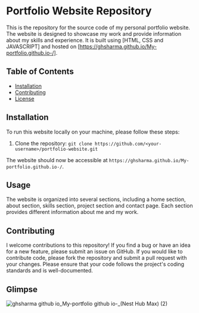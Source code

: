 

# Portfolio Website Repository

This is the repository for the source code of my personal portfolio website. The website is designed to showcase my work and provide information about my skills and experience. It is built using [HTML, CSS and JAVASCRIPT] and hosted on [https://ghsharma.github.io/My-portfolio.github.io-/].

## Table of Contents

- [Installation](#installation)
- [Contributing](#contributing)
- [License](#license)

## Installation

To run this website locally on your machine, please follow these steps:

1. Clone the repository: `git clone https://github.com/<your-username>/portfolio-website.git`

The website should now be accessible at `https://ghsharma.github.io/My-portfolio.github.io-/`.

## Usage

The website is organized into several sections, including a home section, about section, skills section, project section and contact page. Each section provides different information about me and my work.

## Contributing

I welcome contributions to this repository! If you find a bug or have an idea for a new feature, please submit an issue on GitHub. If you would like to contribute code, please fork the repository and submit a pull request with your changes. Please ensure that your code follows the project's coding standards and is well-documented.

## Glimpse

![ghsharma github io_My-portfolio github io-_(Nest Hub Max) (2)](https://user-images.githubusercontent.com/95496933/234502613-84064896-82a4-4b25-ba8f-ccfc45134962.png)


